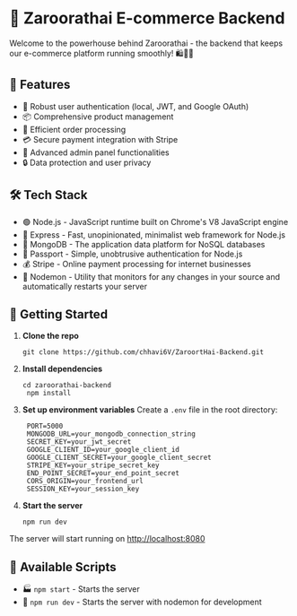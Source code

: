 # 🚀 Zaroorathai E-commerce Backend

Welcome to the powerhouse behind Zaroorathai - the backend that keeps our e-commerce platform running smoothly! 🛍️🥕🍎

## 🌟 Features

- 🔐 Robust user authentication (local, JWT, and Google OAuth)
- 📦 Comprehensive product management
- 🛒 Efficient order processing
- 💳 Secure payment integration with Stripe
- 👑 Advanced admin panel functionalities
- 🔒 Data protection and user privacy

## 🛠️ Tech Stack

- 🟢 Node.js - JavaScript runtime built on Chrome's V8 JavaScript engine
- 🚂 Express - Fast, unopinionated, minimalist web framework for Node.js
- 🍃 MongoDB - The application data platform for NoSQL databases
- 🔑 Passport - Simple, unobtrusive authentication for Node.js
- 💰 Stripe - Online payment processing for internet businesses
- 🔁 Nodemon - Utility that monitors for any changes in your source and automatically restarts your server

## 🚀 Getting Started

1. **Clone the repo**
   ```
   git clone https://github.com/chhavi6V/ZaroortHai-Backend.git
   ```
2. **Install dependencies**
   ```
   cd zaroorathai-backend
    npm install
   ```
3. **Set up environment variables**
    Create a `.env` file in the root directory:
   ```
    PORT=5000
    MONGODB_URL=your_mongodb_connection_string
    SECRET_KEY=your_jwt_secret
    GOOGLE_CLIENT_ID=your_google_client_id
    GOOGLE_CLIENT_SECRET=your_google_client_secret
    STRIPE_KEY=your_stripe_secret_key
    END_POINT_SECRET=your_end_point_secret
    CORS_ORIGIN=your_frontend_url
    SESSION_KEY=your_session_key
   ```
4. **Start the server**
   ```
   npm run dev
   ```
The server will start running on [http://localhost:8080](http://localhost:8080)

## 📜 Available Scripts

- 🏭 `npm start` - Starts the server
- 🔧 `npm run dev` - Starts the server with nodemon for development
